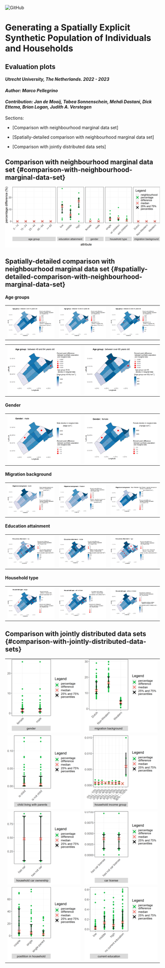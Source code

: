 ![GitHub](https://img.shields.io/badge/license-GPL--3.0-blue)

# Generating a Spatially Explicit Synthetic Population of Individuals and Households

## Evaluation plots

#### *Utrecht University, The Netherlands. 2022 - 2023*

#### *Author: Marco Pellegrino*

#### *Contribution: Jan de Mooij, Tabea Sonnenschein, Mehdi Dastani, Dick Ettema, Brian Logan, Judith A. Verstegen*

Sections:

-   [Comparison with neighbourhood marginal data set]

-   [Spatially-detailed comparison with neighbourhood marginal data set]

-   [Comparison with jointly distributed data sets]

## Comparison with neighbourhood marginal data set {#comparison-with-neighbourhood-marginal-data-set}

![Caption](evaluation/plots/marginal/plot_marginal_percentage_diff.png)

## Spatially-detailed comparison with neighbourhood marginal data set {#spatially-detailed-comparison-with-neighbourhood-marginal-data-set}

#### Age groups

|                                                                         |                                                                          |                                                                          |
|------------------------|------------------------|------------------------|
| ![Caption](evaluation/plots/marginal/maps/age_group/age_group_0_14.png) | ![Caption](evaluation/plots/marginal/maps/age_group/age_group_15_24.png) | ![Caption](evaluation/plots/marginal/maps/age_group/age_group_25_44.png) |

|                                                                          |                                                                            |
|-----------------------------------------------|-------------------------|
| ![Caption](evaluation/plots/marginal/maps/age_group/age_group_45_64.png) | ![Caption](evaluation/plots/marginal/maps/age_group/age_group_over_65.png) |

#### Gender

|                                                                   |                                                                     |
|-----------------------------------------------|-------------------------|
| ![Caption](evaluation/plots/marginal/maps/gender/gender_male.png) | ![Caption](evaluation/plots/marginal/maps/gender/gender_female.png) |

#### Migration background

|                                                                                     |                                                                                       |                                                                                           |
|------------------------|------------------------|------------------------|
| ![Caption](evaluation/plots/marginal/maps/migration_background/migration_Dutch.png) | ![Caption](evaluation/plots/marginal/maps/migration_background/migration_Western.png) | ![Caption](evaluation/plots/marginal/maps/migration_background/migration_Non_Western.png) |

#### Education attainment

|                                                                                              |                                                                                                 |                                                                                               |
|------------------------|------------------------|------------------------|
| ![Caption](evaluation/plots/marginal/maps/education_attainment/education_attainment_low.png) | ![Caption](evaluation/plots/marginal/maps/education_attainment/education_attainment_middle.png) | ![Caption](evaluation/plots/marginal/maps/education_attainment/education_attainment_high.png) |

#### Household type

|                                                                                     |                                                                                            |                                                                                               |
|------------------------|------------------------|------------------------|
| ![Caption](evaluation/plots/marginal/maps/household_type/household_type_single.png) | ![Caption](evaluation/plots/marginal/maps/household_type/household_type_with_children.png) | ![Caption](evaluation/plots/marginal/maps/household_type/household_type_without_children.png) |

## Comparison with jointly distributed data sets {#comparison-with-jointly-distributed-data-sets}

|                                                                |                                                                   |
|-----------------------------------------------|-------------------------|
| ![Caption](evaluation/plots/stratified/gender.png)             | ![Caption](evaluation/plots/stratified/migration.png)             |
| ![Caption](evaluation/plots/stratified/ischild.png)            | ![Caption](evaluation/plots/stratified/income_group.png)          |
| ![Caption](evaluation/plots/stratified/car_ownership.png)      | ![Caption](evaluation/plots/stratified/license_car_ownership.png) |
| ![Caption](evaluation/plots/stratified/household_position.png) | ![Caption](evaluation/plots/stratified/current_education.png)     |
